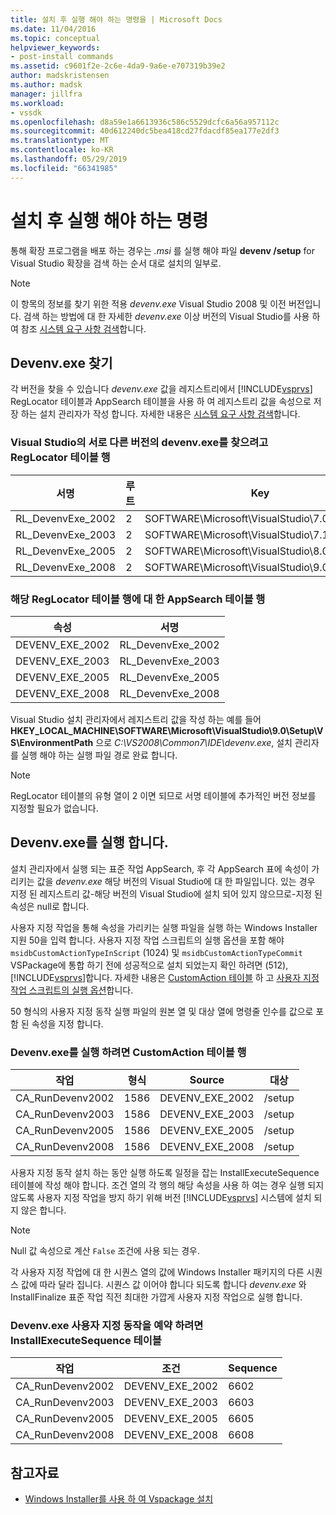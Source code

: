 ```yaml
---
title: 설치 후 실행 해야 하는 명령을 | Microsoft Docs
ms.date: 11/04/2016
ms.topic: conceptual
helpviewer_keywords:
- post-install commands
ms.assetid: c9601f2e-2c6e-4da9-9a6e-e707319b39e2
author: madskristensen
ms.author: madsk
manager: jillfra
ms.workload:
- vssdk
ms.openlocfilehash: d8a59e1a6613936c586c5529dcfc6a56a957112c
ms.sourcegitcommit: 40d612240dc5bea418cd27fdacdf85ea177e2df3
ms.translationtype: MT
ms.contentlocale: ko-KR
ms.lasthandoff: 05/29/2019
ms.locfileid: "66341985"
---
```

# <a name="commands-that-must-be-run-after-installation"></a>설치 후 실행 해야 하는 명령
통해 확장 프로그램을 배포 하는 경우는 *.msi* 를 실행 해야 파일 **devenv /setup** for Visual Studio 확장을 검색 하는 순서 대로 설치의 일부로.

> [!NOTE]
> 이 항목의 정보를 찾기 위한 적용 *devenv.exe* Visual Studio 2008 및 이전 버전입니다. 검색 하는 방법에 대 한 자세한 *devenv.exe* 이상 버전의 Visual Studio를 사용 하 여 참조 [시스템 요구 사항 검색](../../extensibility/internals/detecting-system-requirements.md)합니다.

## <a name="find-devenvexe"></a>Devenv.exe 찾기
 각 버전을 찾을 수 있습니다 *devenv.exe* 값을 레지스트리에서 [!INCLUDE[vsprvs](../../code-quality/includes/vsprvs_md.md)] RegLocator 테이블과 AppSearch 테이블을 사용 하 여 레지스트리 값을 속성으로 저장 하는 설치 관리자가 작성 합니다. 자세한 내용은 [시스템 요구 사항 검색](../../extensibility/internals/detecting-system-requirements.md)합니다.

### <a name="reglocator-table-rows-to-locate-devenvexe-from-different-versions-of-visual-studio"></a>Visual Studio의 서로 다른 버전의 devenv.exe를 찾으려고 RegLocator 테이블 행

|서명|루트|Key|이름|형식|
|-----------------|----------|---------|----------|----------|
|RL_DevenvExe_2002|2|SOFTWARE\Microsoft\VisualStudio\7.0\Setup\VS|EnvironmentPath|2|
|RL_DevenvExe_2003|2|SOFTWARE\Microsoft\VisualStudio\7.1\Setup\VS|EnvironmentPath|2|
|RL_DevenvExe_2005|2|SOFTWARE\Microsoft\VisualStudio\8.0\Setup\VS|EnvironmentPath|2|
|RL_DevenvExe_2008|2|SOFTWARE\Microsoft\VisualStudio\9.0\Setup\VS|EnvironmentPath|2|

### <a name="appsearch-table-rows-for-corresponding-reglocator-table-rows"></a>해당 RegLocator 테이블 행에 대 한 AppSearch 테이블 행

|속성|서명|
|--------------|-----------------|
|DEVENV_EXE_2002|RL_DevenvExe_2002|
|DEVENV_EXE_2003|RL_DevenvExe_2003|
|DEVENV_EXE_2005|RL_DevenvExe_2005|
|DEVENV_EXE_2008|RL_DevenvExe_2008|

 Visual Studio 설치 관리자에서 레지스트리 값을 작성 하는 예를 들어 **HKEY_LOCAL_MACHINE\SOFTWARE\Microsoft\VisualStudio\9.0\Setup\VS\EnvironmentPath** 으로 *C:\VS2008\Common7\IDE\devenv.exe*, 설치 관리자를 실행 해야 하는 실행 파일 경로 완료 합니다.

> [!NOTE]
> RegLocator 테이블의 유형 열이 2 이면 되므로 서명 테이블에 추가적인 버전 정보를 지정할 필요가 없습니다.

## <a name="run-devenvexe"></a>Devenv.exe를 실행 합니다.
 설치 관리자에서 실행 되는 표준 작업 AppSearch, 후 각 AppSearch 표에 속성이 가리키는 값을 *devenv.exe* 해당 버전의 Visual Studio에 대 한 파일입니다. 있는 경우 지정 된 레지스트리 값-해당 버전의 Visual Studio에 설치 되어 있지 않으므로-지정 된 속성은 null로 합니다.

 사용자 지정 작업을 통해 속성을 가리키는 실행 파일을 실행 하는 Windows Installer 지원 50을 입력 합니다. 사용자 지정 작업 스크립트의 실행 옵션을 포함 해야 `msidbCustomActionTypeInScript` (1024) 및 `msidbCustomActionTypeCommit` VSPackage에 통합 하기 전에 성공적으로 설치 되었는지 확인 하려면 (512), [!INCLUDE[vsprvs](../../code-quality/includes/vsprvs_md.md)]합니다. 자세한 내용은 [CustomAction 테이블](https://docs.microsoft.com/windows/desktop/msi/customaction-table) 하 고 [사용자 지정 작업 스크립트의 실행 옵션](https://docs.microsoft.com/windows/desktop/msi/custom-action-in-script-execution-options)합니다.

 50 형식의 사용자 지정 동작 실행 파일의 원본 열 및 대상 열에 명령줄 인수를 값으로 포함 된 속성을 지정 합니다.

### <a name="customaction-table-rows-to-run-devenvexe"></a>Devenv.exe를 실행 하려면 CustomAction 테이블 행

|작업|형식|Source|대상|
|------------|----------|------------|------------|
|CA_RunDevenv2002|1586|DEVENV_EXE_2002|/setup|
|CA_RunDevenv2003|1586|DEVENV_EXE_2003|/setup|
|CA_RunDevenv2005|1586|DEVENV_EXE_2005|/setup|
|CA_RunDevenv2008|1586|DEVENV_EXE_2008|/setup|

 사용자 지정 동작 설치 하는 동안 실행 하도록 일정을 잡는 InstallExecuteSequence 테이블에 작성 해야 합니다. 조건 열의 각 행의 해당 속성을 사용 하 여는 경우 실행 되지 않도록 사용자 지정 작업을 방지 하기 위해 버전 [!INCLUDE[vsprvs](../../code-quality/includes/vsprvs_md.md)] 시스템에 설치 되지 않은 합니다.

> [!NOTE]
> Null 값 속성으로 계산 `False` 조건에 사용 되는 경우.

 각 사용자 지정 작업에 대 한 시퀀스 열의 값에 Windows Installer 패키지의 다른 시퀀스 값에 따라 달라 집니다. 시퀀스 값 이어야 합니다 되도록 합니다 *devenv.exe* 와 InstallFinalize 표준 작업 직전 최대한 가깝게 사용자 지정 작업으로 실행 합니다.

### <a name="installexecutesequence-table-to-schedule-the-devenvexe-custom-actions"></a>Devenv.exe 사용자 지정 동작을 예약 하려면 InstallExecuteSequence 테이블

|작업|조건|Sequence|
|------------|---------------|--------------|
|CA_RunDevenv2002|DEVENV_EXE_2002|6602|
|CA_RunDevenv2003|DEVENV_EXE_2003|6603|
|CA_RunDevenv2005|DEVENV_EXE_2005|6605|
|CA_RunDevenv2008|DEVENV_EXE_2008|6608|

## <a name="see-also"></a>참고자료
- [Windows Installer를 사용 하 여 Vspackage 설치](../../extensibility/internals/installing-vspackages-with-windows-installer.md)